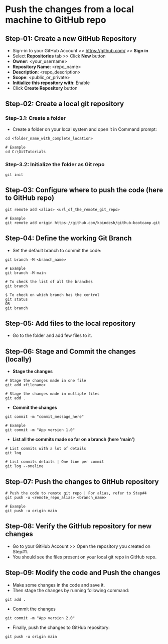# Push the changes from a local machine to GitHub repo

## Step-01: Create a new GitHub Repository

- Sign-in to your GitHub Account >> https://github.com/ >> **Sign in**
- Select **Repositories** tab >> Click **New** button
- **Owner**: <your_username>
- **Repository Name**: <repo_name>
- **Description**: <repo_description>
- **Scope**: <public_or_private>
- **Initialize this repository with**: Enable
- Click **Create Repository** button

## Step-02: Create a local git repository

### Step-3.1: Create a folder

- Create a folder on your local system and open it in Command prompt:

```
cd <folder_name_with_complete_location>

# Example
cd C:\GitTutorials
```

### Step-3.2: Initialize the folder as Git repo

```
git init
```

## Step-03: Configure where to push the code (here to GitHub repo)

```
git remote add <alias> <url_of_the_remote_git_repo>

# Example
git remote add origin https://github.com/kbindesh/github-bootcamp.git
```

## Step-04: Define the working Git Branch

- Set the default branch to commit the code:

```
git branch -M <branch_name>

# Example
git branch -M main

# To check the list of all the branches
git branch

$ To check on which branch has the control
git status
OR
git branch
```

## Step-05: Add files to the local repository

- Go to the folder and add few files to it.

## Step-06: Stage and Commit the changes (locally)

- **Stage the changes**

```
# Stage the changes made in one file
git add <filename>

# Stage the changes made in multiple files
git add .
```

- **Commit the changes**

```
git commit -m "commit_message_here"

# Example
git commit -m "App version 1.0"
```

- **List all the commits made so far on a branch (here 'main')**

```
# List commits with a lot of details
git log

# List commits details | One line per commit
git log --oneline
```

## Step-07: Push the changes to GitHub repository

```
# Push the code to remote git repo | For alias, refer to Step#4
git push -u <remote_repo_alias> <branch_name>

# Example
git push -u origin main
```

## Step-08: Verify the GitHub repository for new changes

- Go to your GitHub Account >> Open the repository you created on Step#1.
- You should see the files present on your local git repo in GitHub repo.

## Step-09: Modify the code and Push the changes

- Make some changes in the code and save it.
- Then stage the changes by running following command:

```
git add .
```

- Commit the changes

```
git commit -m "App version 2.0"
```

- Finally, push the changes to GitHub repository:

```
git push -u origin main
```
